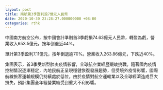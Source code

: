 ```yaml
---
layout: post
title: 南航第3季盈利逾7億元人民幣
date: 2020-10-30 23:28:27.000000000 +08:00
categories: rthk
---
```


中國南方航空公布，按中國會計準則首3季虧損74.63億元人民幣，轉盈為虧，營業收入653.5億元，按年倒退近44%。

單計第3季盈利7.11億元，按年倒退逾70%。營業收入263.86億元，下跌近40%。

集團表示，首3季受新型肺炎疫情影響，全球航空業經歷嚴峻挑戰。隨著國內疫情控制情況逐漸穩定，內地民航正呈現穩健恢復發展趨勢，但受境外疫情影響，國際航線旅客運輸規模仍持續處於低位。由於疫情對航空運輸業以及全球經濟造成巨大損失，預計集團全年經營業績受到重大不利影響。
